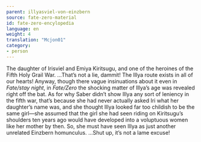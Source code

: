 ```yaml
---
parent: illyasviel-von-einzbern
source: fate-zero-material
id: fate-zero-encylopedia
language: en
weight: 4
translation: "Mcjon01"
category:
- person
---
```


The daughter of Irisviel and Emiya Kiritsugu, and one of the heroines of the Fifth Holy Grail War.
…That’s not a lie, dammit! The Illya route exists in all of our hearts!
Anyway, though there vague insinuations about it even in *Fate/stay night*, in *Fate/Zero* the shocking matter of Illya’s age was revealed right off the bat.
As for why Saber didn’t show Illya any sort of leniency in the fifth war, that’s because she had never actually asked Iri what her daughter’s name was, and she thought Illya looked far too childish to be the same girl—she assumed that the girl she had seen riding on Kiritsugu’s shoulders ten years ago would have developed into a voluptuous women like her mother by then. So, she must have seen Illya as just another unrelated Einzbern homunculus.
…Shut up, it’s not a lame excuse!
